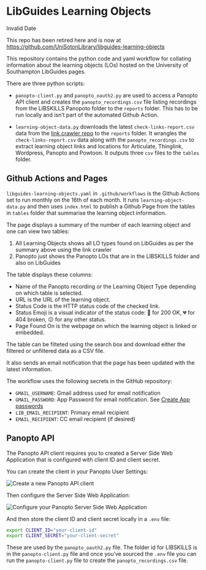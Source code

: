 # LibGuides Learning Objects

Invalid Date

This repo has been retired here and is now at
<https://github.com/UniSotonLibrary/libguides-learning-objects>

This repository contains the python code and yaml workflow for collating
information about the learning objects (LOs) hosted on the University of
Southampton LibGuides pages.

There are three python scripts:

- `panopto-client.py` and `panopto_oauth2.py` are used to access a
  Panopto API client and creates the `panopto_recordings.csv` file
  listing recordings from the LIBSKILLS Panopoto folder to the `reports`
  folder. This has to be run locally and isn’t part of the automated
  Github Action.

- `learning-object-data.py` downloads the latest
  `check-links-report.csv` data from the [link crawler
  repo](https://github.com/UniSotonLibrary/link-crawler) to the
  `reports` folder. It wrangles the `check-links-report.csv` data along
  with the `panopto_recordings.csv` to extract learning object links and
  locations for Articulate, Thinglink, Wordpress, Panopto and Powtoon.
  It outputs three `csv` files to the `tables` folder.

## Github Actions and Pages

`libguides-learning-objects.yaml` in `.github/workflows` is the Github
Actions set to run monthly on the 16th of each month. It runs
`learning-object-data.py` and then uses `index.html` to publish a Github
Page from the tables in `tables` folder that summarise the learning
object information.

The page displays a summary of the number of each learning object and
one can view two tables:

1.  All Learning Objects shows all LO types found on LibGuides as per
    the summary above using the link crawler
2.  Panopto just shows the Panopto LOs that are in the LIBSKILLS folder
    and also on LibGuides

The table displays these columns:

- Name of the Panopto recording or the Learning Object Type depending on
  which table is selected.
- URL is the URL of the learning object.
- Status Code is the HTTP status code of the checked link.
- Status Emoji is a visual indicator of the status code: 💙 for 200 OK,
  💔 for 404 broken, 😕 for any other status.
- Page Found On is the webpage on which the learning object is linked or
  embedded.

The table can be filteted using the search box and download either the
filtered or unfiltered data as a CSV file.

It also sends an email notification that the page has been updated with
the latest information.

The workflow uses the following secrets in the GitHub repository:

- `GMAIL_USERNAME`: Gmail address used for email notification
- `GMAIL_PASSWORD`: App Password for email notification. See [Create App
  passwords](https://knowledge.workspace.google.com/kb/how-to-create-app-passwords-000009237)
- `LIB_EMAIL_RECIPIENT`: Primary email recipient
- `EMAIL_RECIPIENT`: CC email recipient (if desired)

## Panopto API

The Panopto API client requires you to created a Server Side Web
Application that is configured with client ID and client secret.

You can create the client in your Panopto User Settings:

![Create a new Panopto API client](./panopto-api-01.PNG)

Then configure the Server Side Web Application:

![Configure your Panopto Server Side Web
Application](./panopto-api-02.PNG)

And then store the client ID and client secret locally in a `.env` file:

``` bash
export CLIENT_ID="your-client-id"
export CLIENT_SECRET="your-client-secret"
```

These are used by the `panopto_oauth2.py` file. The folder id for
LIBSKILLS is in the `panopto-client.py` file and once you’ve sourced the
`.env` file you can run the `panopto-client.py` file to create the
`panopto_recordings.csv` file.
